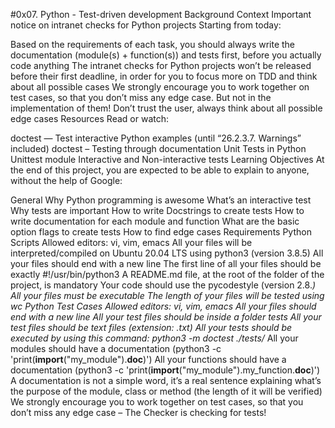 #0x07. Python - Test-driven development
Background Context
Important notice on intranet checks for Python projects
Starting from today:

Based on the requirements of each task, you should always write the documentation (module(s) + function(s)) and tests first, before you actually code anything
The intranet checks for Python projects won’t be released before their first deadline, in order for you to focus more on TDD and think about all possible cases
We strongly encourage you to work together on test cases, so that you don’t miss any edge case. But not in the implementation of them!
Don’t trust the user, always think about all possible edge cases
Resources
Read or watch:

doctest — Test interactive Python examples (until “26.2.3.7. Warnings” included)
doctest – Testing through documentation
Unit Tests in Python
Unittest module
Interactive and Non-interactive tests
Learning Objectives
At the end of this project, you are expected to be able to explain to anyone, without the help of Google:

General
Why Python programming is awesome
What’s an interactive test
Why tests are important
How to write Docstrings to create tests
How to write documentation for each module and function
What are the basic option flags to create tests
How to find edge cases
Requirements
Python Scripts
Allowed editors: vi, vim, emacs
All your files will be interpreted/compiled on Ubuntu 20.04 LTS using python3 (version 3.8.5)
All your files should end with a new line
The first line of all your files should be exactly #!/usr/bin/python3
A README.md file, at the root of the folder of the project, is mandatory
Your code should use the pycodestyle (version 2.8.*)
All your files must be executable
The length of your files will be tested using wc
Python Test Cases
Allowed editors: vi, vim, emacs
All your files should end with a new line
All your test files should be inside a folder tests
All your test files should be text files (extension: .txt)
All your tests should be executed by using this command: python3 -m doctest ./tests/*
All your modules should have a documentation (python3 -c 'print(__import__("my_module").__doc__)')
All your functions should have a documentation (python3 -c 'print(__import__("my_module").my_function.__doc__)')
A documentation is not a simple word, it’s a real sentence explaining what’s the purpose of the module, class or method (the length of it will be verified)
We strongly encourage you to work together on test cases, so that you don’t miss any edge case – The Checker is checking for tests!
